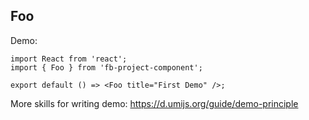 
## Foo

Demo:

```tsx
import React from 'react';
import { Foo } from 'fb-project-component';

export default () => <Foo title="First Demo" />;
```

More skills for writing demo: https://d.umijs.org/guide/demo-principle
